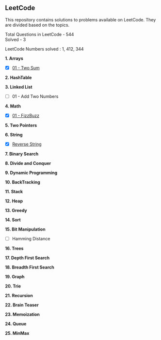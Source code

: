 ## LeetCode
This repository contains solutions to problems available on LeetCode. 
They are divided based on the topics.

Total Questions in LeetCode - 544  
Solved - 3 

LeetCode Numbers solved : 1, 412, 344

**1. Arrays**
- [X] [01 - Two Sum](../master/src/com/deepak/leetcode/Arrays/Problem_01.java)

**2. HashTable**

**3. Linked List**
- [ ] 01 - Add Two Numbers

**4. Math**
- [X] [01 - FizzBuzz](../master/src/com/deepak/leetcode/Math/Problem_01.java)

**5. Two Pointers**

**6. String**
- [X] [Reverse String](../master/src/com/deepak/leetcode/Strings/Problem_01.java)

**7. Binary Search**

**8. Divide and Conquer**

**9. Dynamic Programming**

**10. BackTracking**

**11. Stack**

**12. Heap**

**13. Greedy**

**14. Sort**

**15. Bit Manipulation**
- [ ] Hamming Distance

**16. Trees**

**17. Depth First Search**

**18. Breadth First Search**

**19. Graph**

**20. Trie**

**21. Recursion**

**22. Brain Teaser**

**23. Memoization**

**24. Queue**

**25. MinMax**
